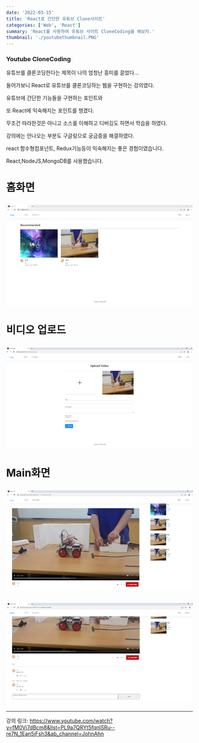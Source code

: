 ```yaml
---
date: '2022-03-15'
title: 'React로 간단한 유튜브 Clone사이트'
categories: ['Web', 'React']
summary: 'React를 사용하여 유튜브 사이트 CloneCoding을 해보자.'
thumbnail: './youtubethumbnail.PNG'
---
```


### Youtube CloneCoding

유튜브를 클론코딩한다는 제목이 나의 엄청난 흥미를 끌었다...

들어가보니 React로 유튜브를 클론코딩하는 웹을 구현하는 강의였다.

유튜브에 간단한 기능들을 구현하는 포인트와

또 React에 익숙해지는 포인트를 챙겼다.

무조건 따라한것은 아니고 소스를 이해하고 디버깅도 하면서 학습을 하였다.

강의에는 안나오는 부분도 구글링으로 궁금증을 해결하였다.

react 함수형컴포넌트, Redux기능등이 익숙해지는 좋은 경험이였습니다.

React,NodeJS,MongoDB를 사용했습니다.

# 홈화면

## ![file:///C:/Reactblog/LEEBLOG/static/youtube/youtubeCloneHome.PNG](../static/youtube/youtubeCloneHome.PNG)

# 비디오 업로드

## ![file:///C:/Reactblog/LEEBLOG/static/youtube/youtubeCloneUploadVideo.PNG](../static/youtube/youtubeCloneUploadVideo.PNG)

# Main화면

## ![file:///C:/Reactblog/LEEBLOG/static/youtube/youtubeCloneMain1.PNG](../static/youtube/youtubeCloneMain1.PNG)

## ![file:///C:/Reactblog/LEEBLOG/static/youtube/youtubeCloneMain2.PNG](../static/youtube/youtubeCloneMain2.PNG)

---

강의 링크: https://www.youtube.com/watch?v=fM0Vj7dBcm8&list=PL9a7QRYt5fqnlSRu--re7N_1Ean5jFsh3&ab_channel=JohnAhn
